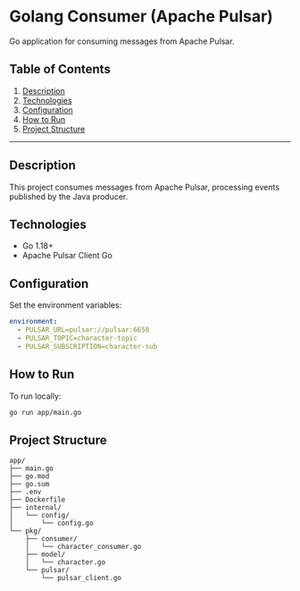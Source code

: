 # Golang Consumer (Apache Pulsar)

Go application for consuming messages from Apache Pulsar.

## Table of Contents

1. [Description](#description)
2. [Technologies](#technologies)
3. [Configuration](#configuration)
4. [How to Run](#how-to-run)
5. [Project Structure](#project-structure)

---

## Description

This project consumes messages from Apache Pulsar, processing events published by the Java producer.

## Technologies

- Go 1.18+
- Apache Pulsar Client Go

## Configuration

Set the environment variables:

```yaml
environment:
  - PULSAR_URL=pulsar://pulsar:6650
  - PULSAR_TOPIC=character-topic
  - PULSAR_SUBSCRIPTION=character-sub
```

## How to Run

To run locally:

```bash
go run app/main.go
```

## Project Structure

```
app/
├── main.go
├── go.mod
├── go.sum
├── .env
├── Dockerfile
├── internal/
│   └── config/
│       └── config.go
└── pkg/
    ├── consumer/
    │   └── character_consumer.go
    ├── model/
    │   └── character.go
    └── pulsar/
        └── pulsar_client.go
```